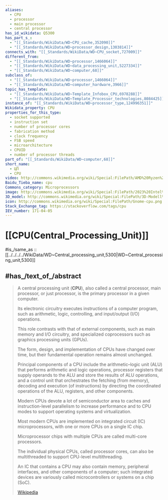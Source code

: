 ```yaml
---
aliases:
  - CPU
  - processor
  - main processor
  - central processor
has_id_wikidata: Q5300
has_part_s_:
  - "[[_Standards/WikiData/WD~CPU_cache,352090]]"
  - "[[_Standards/WikiData/WD~processor_design,1303814]]"
connects_with: "[[_Standards/WikiData/WD~CPU_socket,727009]]"
different_from:
  - "[[_Standards/WikiData/WD~processor,1466064]]"
  - "[[_Standards/WikiData/WD~data_processing_unit,5227334]]"
  - "[[_Standards/WikiData/WD~computer,68]]"
subclass_of:
  - "[[_Standards/WikiData/WD~processor,1466064]]"
  - "[[_Standards/WikiData/WD~computer_hardware,3966]]"
topic_has_template:
  - "[[_Standards/WikiData/WD~Template_Infobox_CPU,6978288]]"
  - "[[_Standards/WikiData/WD~Template_Processor_technologies,8084425]]"
instance_of: "[[_Standards/WikiData/WD~processor_type,124996351]]"
Wikidata_property: CPU
properties_for_this_type:
  - socket supported
  - instruction set
  - number of processor cores
  - fabrication method
  - clock frequency
  - FSB speed
  - microarchitecture
  - CPUID
  - number of processor threads
part_of: "[[_Standards/WikiData/WD~computer,68]]"
short_name:
  - ЦП
  - CPU
video: http://commons.wikimedia.org/wiki/Special:FilePath/AMD%20Ryzen%20Threadripper%207970X%20%E2%86%92%20Ein%20Rundumblick.webm
Baidu_Tieba_name: cpu
Commons_category: Microprocessors
image: http://commons.wikimedia.org/wiki/Special:FilePath/2023%20Intel%20Core%20i7%2012700KF%20%283%29.jpg
3D_model: http://commons.wikimedia.org/wiki/Special:FilePath/3D-Modell%20Intel%20C4004%2020240623.stl
icon: http://commons.wikimedia.org/wiki/Special:FilePath/Gnome-cpu.png
Stack_Exchange_tag: https://stackoverflow.com/tags/cpu
IEV_number: 171-04-05
---
```


# [[CPU(Central_Processing_Unit)]] 

#is_/same_as :: [[../../../../WikiData/WD~Central_processing_unit,5300|WD~Central_processing_unit,5300]] 

## #has_/text_of_/abstract 

> A central processing unit (**CPU**), also called a central processor, main processor, or just processor, 
> is the primary processor in a given computer. 
> 
> Its electronic circuitry executes instructions of a computer program, 
> such as arithmetic, logic, controlling, and input/output (I/O) operations. 
> 
> This role contrasts with that of external components, such as main memory and I/O circuitry, 
> and specialized coprocessors such as graphics processing units (GPUs).
>
> The form, design, and implementation of CPUs have changed over time, 
> but their fundamental operation remains almost unchanged. 
> 
> Principal components of a CPU include the arithmetic–logic unit (ALU) 
> that performs arithmetic and logic operations, 
> processor registers that supply operands to the ALU and store the results of ALU operations, 
> and a control unit that orchestrates the fetching (from memory), 
> decoding and execution (of instructions) 
> by directing the coordinated operations of the ALU, registers, and other components. 
> 
> Modern CPUs devote a lot of semiconductor area to caches and instruction-level parallelism 
> to increase performance and to CPU modes to support operating systems and virtualization.
>
> Most modern CPUs are implemented on integrated circuit (IC) microprocessors, 
> with one or more CPUs on a single IC chip. 
> 
> Microprocessor chips with multiple CPUs are called multi-core processors. 
> 
> The individual physical CPUs, called processor cores, 
> can also be multithreaded to support CPU-level multithreading.
>
> An IC that contains a CPU may also contain memory, peripheral interfaces, 
> and other components of a computer; 
> such integrated devices are variously called microcontrollers or systems on a chip (SoC).
>
> [Wikipedia](https://en.wikipedia.org/wiki/Central%20processing%20unit) 


